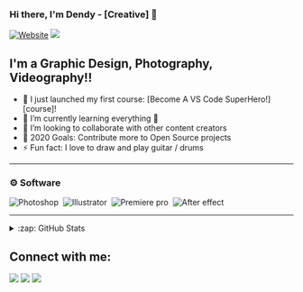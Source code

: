 ### Hi there, I'm Dendy - [Creative] 👋

[![Website](https://img.shields.io/website?label=dndyprbsh.github.io&style=for-the-badge&url=https%3A%2F%2Fcodestackr.com)](https://dndyprbsh.github.io)
<a  href="https://www.instagram.com/dendiyers_/"><img src="https://img.shields.io/badge/@dendiyers-%23E4405F.svg?&style=for-the-badge&logo=instagram&logoColor=white"></a>

## I'm a Graphic Design, Photography, Videography!!

- 🔭 I just launched my first course: [Become A VS Code SuperHero!][course]!
- 🌱 I’m currently learning everything 🤣
- 👯 I’m looking to collaborate with other content creators
- 🥅 2020 Goals: Contribute more to Open Source projects
- ⚡ Fun fact: I love to draw and play guitar / drums

---

### ⚙️ Software


![Photoshop](https://img.shields.io/badge/-Photoshop-05122A?style=flat&logo=adobe-photoshop)&nbsp;
![Illustrator](https://aleen42.github.io/badges/src/illustrator.svg)&nbsp;
![Premiere pro](https://aleen42.github.io/badges/src/premiere.svg)&nbsp;
![After effect](https://aleen42.github.io/badges/src/after_effects.svg)&nbsp;



---



<details>
  <summary>:zap: GitHub Stats</summary>

  <img align="left" alt="dndyprbsh's GitHub Stats" src="https://github-readme-stats.codestackr.vercel.app/api?username=dndyprbsh&show_icons=true&hide_border=true" />

</details>

## Connect with me:

<p align = "center">

[<img src ="https://img.shields.io/badge/website-%23.svg?&style=for-the-badge&logo=www&logoColor=white%22&color=black">](https://dndyprbsh.github.io)
[<img src="https://img.shields.io/badge/twitter-%231DA1F2.svg?&style=for-the-badge&logo=twitter&logoColor=white&color=black" />](https://twitter.com/dendiyers) 
[<img src="https://img.shields.io/badge/instagram-%2312100E.svg?&style=for-the-badge&logo=instagram&logoColor=white&color=black" />](https://instagram.com/dendiyers)

</p>
